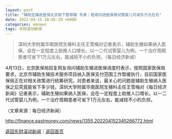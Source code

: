 ```yaml
---
layout: post
title: "辅助生殖进医保北京按下暂停键 专家：若成功进医保做试管婴儿可减负万元左右"
date: 2022-04-15 18:05:29 +0800
categories: emnews
tags: 东财滚动新闻
---
```

> 深圳大学附属华南医院生殖科主任王雪梅对记者表示，辅助生殖如果纳入医保，会在一定程度上助推人口增长。以一二代试管婴儿为例，一个治疗周期患者可省下1万元左右，能减轻不小的负担。（每日经济新闻）

<p>4月13日，北京医保局回复网友询问辅助生殖进医保进度时表示，按照国家医保局要求，北京市辅助生殖技术服务项目纳入医保支付范围工作暂缓执行，目前国家医保局正在对相关政策进行统筹研究。对患者来说，最关心的问题是辅助生殖纳入医保之后究竟能省下多少钱，深圳大学附属华南医院生殖科主任王雪梅对《每日经济新闻》记者表示，辅助生殖如果纳入医保，会在一定程度上助推人口增长。以一二代试管婴儿为例，一个治疗周期患者可省下1万元左右，能减轻不小的负担。</p><p class="em_media">（文章来源：每日经济新闻）</p>

<http://finance.eastmoney.com/news/1355,202204152345266772.html>

[返回东财滚动新闻](//finews.withounder.com/emnews/)｜[返回首页](//finews.withounder.com/)